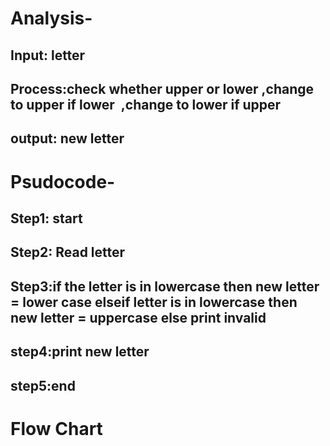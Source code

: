 # Analysis- <br>
## Input: letter <br>
## Process:check whether upper or lower ,change to upper if lower  ,change to lower if upper  <br>
## output: new letter <br>
# Psudocode- <br>
## Step1: start <br>
## Step2: Read letter <br>
## Step3:if the letter is in lowercase then new letter = lower case elseif letter is in lowercase then new letter = uppercase else print invalid  <br>
## step4:print new letter <br>
## step5:end <br>
# Flow Chart <br>
